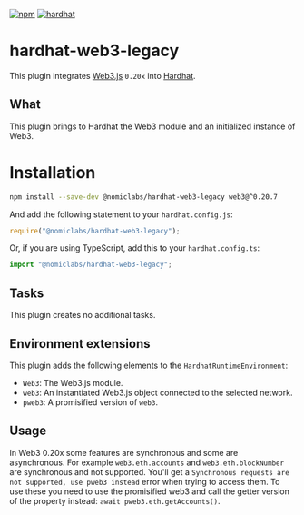 [![npm](https://img.shields.io/npm/v/@nomiclabs/hardhat-web3-legacy.svg)](https://www.npmjs.com/package/@nomiclabs/hardhat-web3-legacy) [![hardhat](https://hardhat.org/buidler-plugin-badge.svg?1)](https://hardhat.org)

# hardhat-web3-legacy

This plugin integrates [Web3.js](https://github.com/ethereum/web3.js) `0.20x` into [Hardhat](https://hardhat.org).

## What

This plugin brings to Hardhat the Web3 module and an initialized instance of Web3.

# Installation

```bash
npm install --save-dev @nomiclabs/hardhat-web3-legacy web3@^0.20.7
```

And add the following statement to your `hardhat.config.js`:

```js
require("@nomiclabs/hardhat-web3-legacy");
```

Or, if you are using TypeScript, add this to your `hardhat.config.ts`:

```js
import "@nomiclabs/hardhat-web3-legacy";
```

## Tasks

This plugin creates no additional tasks.

## Environment extensions

This plugin adds the following elements to the `HardhatRuntimeEnvironment`:

- `Web3`: The Web3.js module.
- `web3`: An instantiated Web3.js object connected to the selected network.
- `pweb3`: A promisified version of `web3`.

## Usage

In Web3 0.20x some features are synchronous and some are asynchronous. For example `web3.eth.accounts` and `web3.eth.blockNumber` are synchronous and not supported. You'll get a `Synchronous requests are not supported, use pweb3 instead` error when trying to access them. To use these you need to use the promisified web3 and call the getter version of the property instead: `await pweb3.eth.getAccounts()`.

